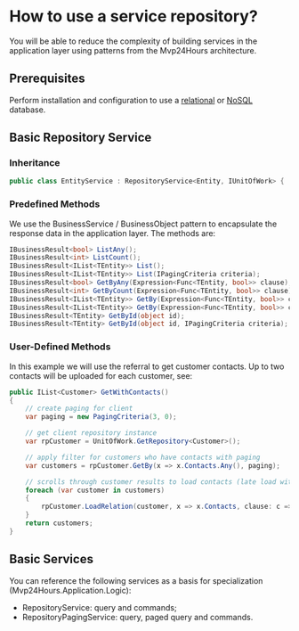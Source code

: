 # How to use a service repository?
You will be able to reduce the complexity of building services in the application layer using patterns from the Mvp24Hours architecture.

## Prerequisites
Perform installation and configuration to use a [relational](en-us/database/relational.md) or [NoSQL](en-us/database/nosql.md) database.

## Basic Repository Service
### Inheritance
```csharp
public class EntityService : RepositoryService<Entity, IUnitOfWork> { ... }
```

### Predefined Methods
We use the BusinessService / BusinessObject pattern to encapsulate the response data in the application layer. The methods are:
```csharp
IBusinessResult<bool> ListAny();
IBusinessResult<int> ListCount();
IBusinessResult<IList<TEntity>> List();
IBusinessResult<IList<TEntity>> List(IPagingCriteria criteria);
IBusinessResult<bool> GetByAny(Expression<Func<TEntity, bool>> clause);
IBusinessResult<int> GetByCount(Expression<Func<TEntity, bool>> clause);
IBusinessResult<IList<TEntity>> GetBy(Expression<Func<TEntity, bool>> clause);
IBusinessResult<IList<TEntity>> GetBy(Expression<Func<TEntity, bool>> clause, IPagingCriteria criteria);
IBusinessResult<TEntity> GetById(object id);
IBusinessResult<TEntity> GetById(object id, IPagingCriteria criteria);
```

### User-Defined Methods
In this example we will use the referral to get customer contacts. Up to two contacts will be uploaded for each customer, see:
```csharp
public IList<Customer> GetWithContacts()
{
    // create paging for client
    var paging = new PagingCriteria(3, 0);

    // get client repository instance
    var rpCustomer = UnitOfWork.GetRepository<Customer>();

    // apply filter for customers who have contacts with paging
    var customers = rpCustomer.GetBy(x => x.Contacts.Any(), paging);

    // scrolls through customer results to load contacts (late load with filter and/or paging)
    foreach (var customer in customers)
    {
        rpCustomer.LoadRelation(customer, x => x.Contacts, clause: c => c.Active, limit: 2);
    }
    return customers;
}
```

## Basic Services
You can reference the following services as a basis for specialization (Mvp24Hours.Application.Logic):
* RepositoryService: query and commands;
* RepositoryPagingService: query, paged query and commands.